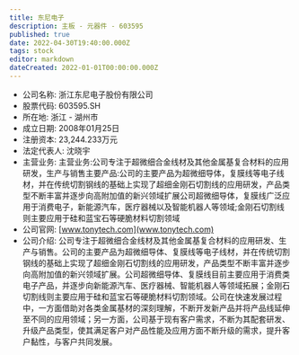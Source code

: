 ```yaml
---
title: 东尼电子
description: 主板 - 元器件 - 603595
published: true
date: 2022-04-30T19:40:00.000Z
tags: stock
editor: markdown
dateCreated: 2022-01-01T00:00:00.000Z
---
```


- 公司名称: 浙江东尼电子股份有限公司
- 股票代码: 603595.SH
- 所在地: 浙江 - 湖州市
- 成立日期: 2008年01月25日
- 注册资本: 23,244.233万元
- 法定代表人: 沈晓宇
- 主营业务: 主营业务:公司专注于超微细合金线材及其他金属基复合材料的应用研发，生产与销售主要产品:公司的主要产品为超微细导体，复膜线等电子线材，并在传统切割钢线的基础上实现了超细金刚石切割线的应用研发，产品类型不断丰富并逐步向高附加值的新兴领域扩展公司超微细导体，复膜线广泛应用于消费电子，新能源汽车，医疗器械以及智能机器人等领域;金刚石切割线则主要应用于硅和蓝宝石等硬脆材料切割领域
- 公司官网: [www.tonytech.com](www.tonytech.com)
- 公司介绍: 公司专注于超微细合金线材及其他金属基复合材料的应用研发、生产与销售。公司的主要产品为超微细导体、复膜线等电子线材，并在传统切割钢线的基础上实现了超细金刚石切割线的应用研发，产品类型不断丰富并逐步向高附加值的新兴领域扩展。公司超微细导体、复膜线目前主要应用于消费类电子产品，并逐步向新能源汽车、医疗器械、智能机器人等领域拓展；金刚石切割线则主要应用于硅和蓝宝石等硬脆材料切割领域。公司在快速发展过程中，一方面借助对各类金属基材的深刻理解，不断开发新产品并将产品线延伸至不同的应用领域；另一方面，公司基于现有客户需求，不断为其配套研发、升级产品类型，使其满足客户对产品性能及应用方面不断升级的需求，提升客户黏性，与客户共同发展。


